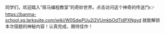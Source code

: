 同学们，欢迎踏入“斑马编程教室”的奇妙世界。点击访问这个神奇的传送门👉 https://banma-school.sg.larksuite.com/wiki/W0SdwPUu2i2VUmkbOdTldPXNgvd 
就能解锁本次宿题的神秘内容！认真完成，期待佳作！